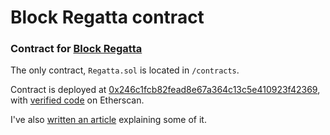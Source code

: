 # Block Regatta contract

### Contract for [Block Regatta](https://blockregatta.com)

The only contract, `Regatta.sol` is located in `/contracts`.

Contract is deployed at [0x246c1fcb82fead8e67a364c13c5e410923f42369](https://etherscan.io/address/0x246c1fcb82fead8e67a364c13c5e410923f42369), with
[verified code](https://etherscan.io/address/0x246c1fcb82fead8e67a364c13c5e410923f42369#code) on Etherscan.

I've also [written an article](https://medium.com/@anallergytoanalogy/making-splashes-with-block-hashes-e021ab7bebb5) explaining some of it.